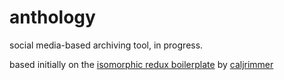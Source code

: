 # anthology

social media-based archiving tool, in progress.

based initially on the [isomorphic redux boilerplate](http://github.com/caljrimmer/isomorphic-redux-app) by [caljrimmer](http://www.github.com/caljrimmer)
